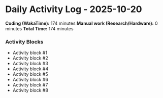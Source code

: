 # Daily Activity Log - 2025-10-20

**Coding (WakaTime):** 174 minutes
**Manual work (Research/Hardware):** 0 minutes
**Total Time:** 174 minutes

### Activity Blocks
- Activity block #1
- Activity block #2
- Activity block #3
- Activity block #4
- Activity block #5
- Activity block #6
- Activity block #7
- Activity block #8
